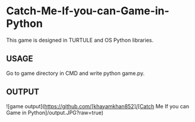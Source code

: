 # Catch-Me-If-you-can-Game-in-Python
This game is designed in TURTULE and OS Python libraries.
## USAGE
Go to game directory in CMD and write python game.py.

## OUTPUT
![game output](https://github.com/[khayamkhan852]/[Catch Me If you can Game in Python]/output.JPG?raw=true)
